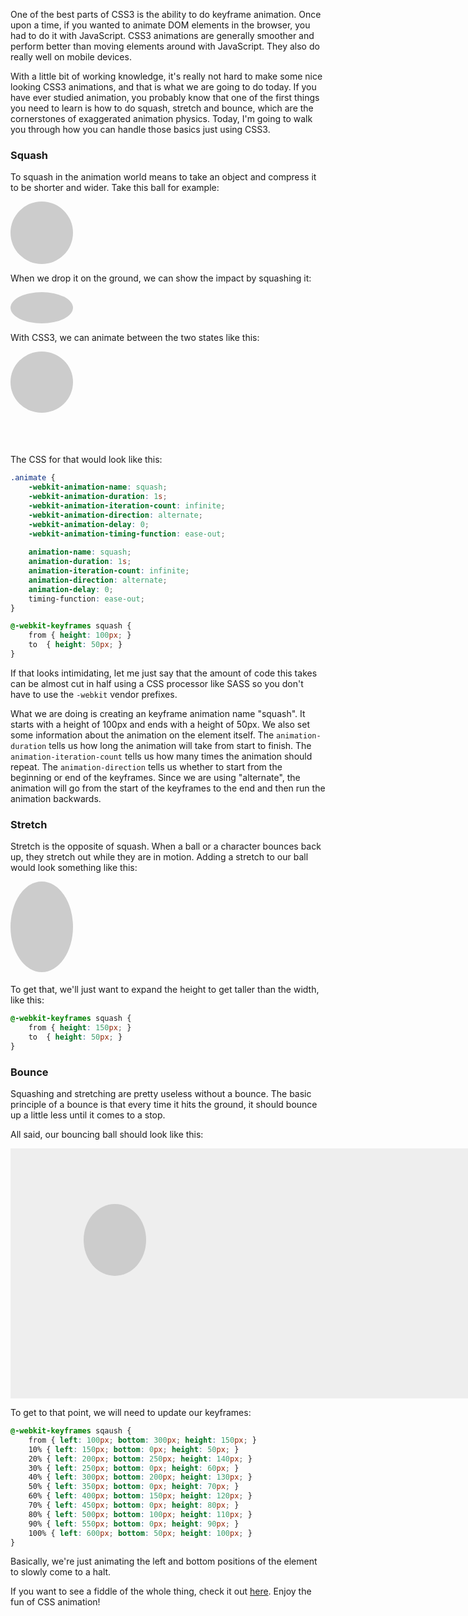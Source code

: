 One of the best parts of CSS3 is the ability to do keyframe animation. Once upon a time, if you wanted to animate DOM elements in the browser, you had to do it with JavaScript. CSS3 animations are generally smoother and perform better than moving elements around with JavaScript. They also do really well on mobile devices.

With a little bit of working knowledge, it's really not hard to make some nice looking CSS3 animations, and that is what we are going to do today. If you have ever studied animation, you probably know that one of the first things you need to learn is how to do squash, stretch and bounce, which are the cornerstones of exaggerated animation physics. Today, I'm going to walk you through how you can handle those basics just using CSS3.

<!-- more -->

<style type="text/css">
.stage {
    background: #EEE;
    width: 800px;
    height: 400px;
    position: relative;
}

.ball {
    background: #CCC;
    border-radius: 50%;
    height: 100px;
    width: 100px;
}

.ball-container {
    height: 150px;
}

.animate {
    -webkit-animation-name: squash;
    -webkit-animation-duration: 1s;
    -webkit-animation-iteration-count: infinite;
    -webkit-animation-direction: alternate;
    -webkit-animation-delay: 0;
    
    animation-name: squash;
    animation-duration: 1s;
    animation-iteration-count: infinite;
    animation-direction: alternate;
    animation-delay: 0;
}

.stretch {
    -webkit-animation-name: stretch;
    animation-name: stretch;
}

.bounce {
    position: absolute;
    -webkit-animation-name: bounce;
    -webkit-animation-duration: 3s;
    -webkit-animation-direction: normal;
    -webkit-timing-function: ease-out;
    
    animation-name: bounce;
    animation-duration: 3s;
    animation-direction: normal;
    timing-function: ease-out;
}

@-webkit-keyframes bounce {
    from { left: 100px; bottom: 300px; height: 150px; }
    10% { left: 150px; bottom: 0px; height: 50px; }
    20% { left: 200px; bottom: 250px; height: 140px; }
    30% { left: 250px; bottom: 0px; height: 60px; }
    40% { left: 300px; bottom: 200px; height: 130px; }
    50% { left: 350px; bottom: 0px; height: 70px; }
    60% { left: 400px; bottom: 150px; height: 120px; }
    70% { left: 450px; bottom: 0px; height: 80px; }
    80% { left: 500px; bottom: 100px; height: 110px; }
    90% { left: 550px; bottom: 0px; height: 90px; }
    100% { left: 600px; bottom: 50px; height: 100px; }
}

@-webkit-keyframes squash {
    from { height: 100px; }
    to  { height: 50px; }
}

@-webkit-keyframes stretch {
    from { height: 150px; }
    to { height: 50px; }
}
</style>

### Squash

To squash in the animation world means to take an object and compress it to be shorter and wider. Take this ball for example:

<div class="ball"></div>

When we drop it on the ground, we can show the impact by squashing it:

<div class="ball" style="height: 50px;"></div>

With CSS3, we can animate between the two states like this:

<div class="ball-container">
    <div class="ball animate"></div>
</div>

The CSS for that would look like this:

```css
.animate {
    -webkit-animation-name: squash;
    -webkit-animation-duration: 1s;
    -webkit-animation-iteration-count: infinite;
    -webkit-animation-direction: alternate;
    -webkit-animation-delay: 0;
    -webkit-animation-timing-function: ease-out;
    
    animation-name: squash;
    animation-duration: 1s;
    animation-iteration-count: infinite;
    animation-direction: alternate;
    animation-delay: 0;
    timing-function: ease-out;
}

@-webkit-keyframes squash {
    from { height: 100px; }
    to  { height: 50px; }
}
```

If that looks intimidating, let me just say that the amount of code this takes can be almost cut in half using a CSS processor like SASS so you don't have to use the `-webkit` vendor prefixes.

What we are doing is creating an keyframe animation name "squash". It starts with a height of 100px and ends with a height of 50px. We also set some information about the animation on the element itself. The `animation-duration` tells us how long the animation will take from start to finish. The `animation-iteration-count` tells us how many times the animation should repeat. The `animation-direction` tells us whether to start from the beginning or end of the keyframes. Since we are using "alternate", the animation will go from the start of the keyframes to the end and then run the animation backwards.

### Stretch

Stretch is the opposite of squash. When a ball or a character bounces back up, they stretch out while they are in motion. Adding a stretch to our ball would look something like this:

<div class="ball-container">
    <div class="ball animate stretch"></div>
</div>

To get that, we'll just want to expand the height to get taller than the width, like this:

```css
@-webkit-keyframes squash {
    from { height: 150px; }
    to  { height: 50px; }
}
```

### Bounce

Squashing and stretching are pretty useless without a bounce. The basic principle of a bounce is that every time it hits the ground, it should bounce up a little less until it comes to a stop.

All said, our bouncing ball should look like this:

<div class="stage">
    <div class="ball animate bounce"></div>
</div>

To get to that point, we will need to update our keyframes:

```css
@-webkit-keyframes sqaush {
    from { left: 100px; bottom: 300px; height: 150px; }
    10% { left: 150px; bottom: 0px; height: 50px; }
    20% { left: 200px; bottom: 250px; height: 140px; }
    30% { left: 250px; bottom: 0px; height: 60px; }
    40% { left: 300px; bottom: 200px; height: 130px; }
    50% { left: 350px; bottom: 0px; height: 70px; }
    60% { left: 400px; bottom: 150px; height: 120px; }
    70% { left: 450px; bottom: 0px; height: 80px; }
    80% { left: 500px; bottom: 100px; height: 110px; }
    90% { left: 550px; bottom: 0px; height: 90px; }
    100% { left: 600px; bottom: 50px; height: 100px; }
}
```

Basically, we're just animating the left and bottom positions of the element to slowly come to a halt.

If you want to see a fiddle of the whole thing, check it out [here](http://jsfiddle.net/tysoncadenhead/bFEU3/). Enjoy the fun of CSS animation!